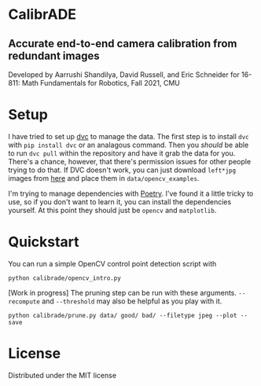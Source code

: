 # CalibrADE
## Accurate end-to-end camera calibration from redundant images
Developed by Aarrushi Shandilya, David Russell, and Eric Schneider for 16-811: Math Fundamentals for Robotics, Fall 2021, CMU


# Setup

I have tried to set up [dvc](https://dvc.org/) to manage the data. The first step is to install `dvc` with `pip install dvc` or an analagous command. Then you *should* be able to run `dvc pull` within the repository and have it grab the data for you. There's a chance, however, that there's permission issues for other people trying to do that. If DVC doesn't work, you can just download `left*jpg` images from [here](https://github.com/opencv/opencv/blob/master/samples/data) and place them in `data/opencv_examples`.

I'm trying to manage dependencies with [Poetry](https://python-poetry.org/). I've found it a little tricky to use, so if you don't want to learn it, you can install the dependencies yourself. At this point they should just be `opencv` and `matplotlib`.


# Quickstart
You can run a simple OpenCV control point detection script with
```
python calibrade/opencv_intro.py
```

[Work in progress]
The pruning step can be run with these arguments. `--recompute` and `--threshold` may also be helpful as you play with it.
```
python calibrade/prune.py data/ good/ bad/ --filetype jpeg --plot --save
```

# License
Distributed under the MIT license
